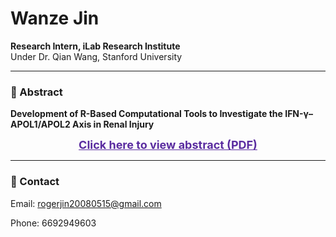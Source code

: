 # Wanze Jin
**Research Intern, iLab Research Institute**  
Under Dr. Qian Wang, Stanford University  

---


### 📄 Abstract
**Development of R-Based Computational Tools to Investigate the IFN-γ–APOL1/APOL2 Axis in Renal Injury**

<p align="center">
  <a href="https://drive.google.com/file/d/1xF_pjq_CPEHliJgg-w1zDRQbMFRrcmZ_/view?usp=sharing" target="_blank" style="color:#5a2ca0; font-weight:bold; font-size:18px;">
     Click here to view abstract (PDF)
  </a>
</p>



---

### 🔗 Contact
Email: rogerjin20080515@gmail.com 

Phone: 6692949603
